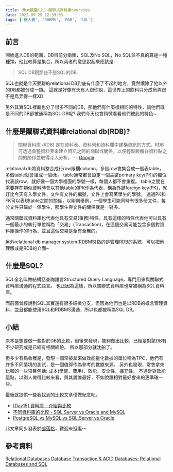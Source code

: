 ```yaml
---
title: db大觀園(上)-關聯式資料庫overview
date: 2022-09-29 12:39:03
tags: ['鐵人賽', 'RDBMS', 'RDB', 'SQL']
---
```

## 前言
開始進入DB的範圍，DB目前分兩類，SQL及No SQL，No SQL並不真的算是一種種類，他比較算是集合，所以兩者的意思說起來應該是:
> SQL DB跟那些不是SQL的DB

SQL也就是今天要聊的relational DB到底有什麼了不起的地方，竟然讓除了他以外的DB都被分成一類。
這就是好像有天有人跟你說，這世界上的飲料只分成烏弄跟不是烏弄得一樣XD

另外其實SQL裡面也分了很多不同的DB，那他們有什麼樣相同的特性，讓他們既是不同的DB卻被通稱為SQL DB呢?
我們今天也會稍微看看他們彼此的特色~

<!-- more -->

## 什麼是關聯式資料庫relational db(RDB)?
> 關聯資料庫 (RDB) 是在資料表、資料列和資料欄中建構資訊的方式。RDB 可透過彙整資料表來建立資訊之間的關聯或關係，以便輕鬆瞭解各資料點之間的關係並取得深入分析。
> -- [Google](https://cloud.google.com/learn/what-is-a-relational-database)

relational db將資料整合成行row跟欄column，多個row會集合成一個表table，多個table就會組成一個db。
table通常都會設定一個主鍵primary key(PK)的欄位代表該row，就好像一個大學裡面的學號一樣，每個人都不會重複。
table之間在需要存在類似資料時會以其他table的PK作為代表，稱為外鍵foreign key(FK)，就好比今天有入學文件，文件有文件的編號，文件上會寫著學生的學號。
透過PK和FK可以表現table之間的關係，以剛剛舉例，一個學生可能同時有很多份文件，每分文件只屬於一個學生，那學生與文件的關係就是一對多。

通常關聯式資料庫也代表他具有交易(事務)特性，具有這樣的特性代表他可以具有一個最小的執行單位稱為「交易」(Transaction)，在這個交易可能包含多個對資料庫操作的行為，並且這個交易是全有全無的。

另外relational db manager system(RDBMS)指的是管理RDB的系統，可以把他理解成是RDB的介面~

## 什麼是SQL?
SQL全名叫做結構話查詢語言Structured Query Language，專門用來與關聯式資料庫溝通的程式語言。
也正因為這樣，所以關聯式資料庫也常被稱為SQL資料庫。

而前面曾經說到SQL其實還有很多細微分支，但因為他們也是以RDB的概念管理資料，並且都能使用SQL和RDBMS溝通，所以也都被稱為SQL DB。
 
## 小結
原本是想要做一些對於DB的比較，但後來發現，能夠做出比較，已經是對該DB有不少研究或是已經有相關經驗。
所以那部分就沈船了。

但多少有點收穫是，發現一個常被拿來做效能量化數據的單位稱為TPC，他們有許多不同情境的測試，是一個值得作為參考的數據來源。
另外也發現，常會拿來比較的一些項目包括: 成本(學習、費用)、效能、安全性、擴充性。
不過針對效能這點，以別人做得比較來看，與其說誰最好，不如說誰相對最好會來的更準確一些。

最後就提供一些我找到的比較文章僅做紀念吧。
- [[Day15] 資料庫 - 介紹與比較](https://ithelp.ithome.com.tw/articles/10206222)
- [不同資料庫的比較 - SQL Server vs Oracle and MySQL](http://caryhsu.blogspot.com/2011/06/sql-server-vs-oracle-and-mysql.html)
- [PostgreSQL vs MySQL vs SQL Server vs Oracle](https://faq.postgresql.tw/postgresql-vs-mysql-vs-sql-server-vs-oracle)

此文章同步發表於[部落格](https://tim80411.github.io/code-blog/)，歡迎來逛逛～

## 參考資料
[Relational Databases](https://www.ibm.com/cloud/learn/relational-databases)
[Database Transaction & ACID](https://oldmo860617.medium.com/database-transaction-acid-156a3b75845e)
[Databases: Relational Databases and SQL](https://www.edx.org/course/databases-5-sql)